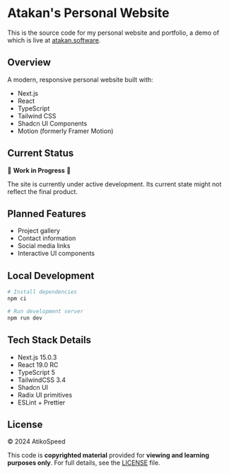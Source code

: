 # Atakan's Personal Website

This is the source code for my personal website and portfolio, a demo of which is live at [atakan.software](https://atakan.software).

## Overview

A modern, responsive personal website built with:

- Next.js
- React
- TypeScript
- Tailwind CSS
- Shadcn UI Components
- Motion (formerly Framer Motion)


## Current Status

🚧 **Work in Progress** 🚧

The site is currently under active development. Its current state might not reflect the final product.

## Planned Features

- Project gallery
- Contact information
- Social media links
- Interactive UI components

## Local Development

```bash
# Install dependencies
npm ci

# Run development server
npm run dev
```

## Tech Stack Details

- Next.js 15.0.3
- React 19.0 RC
- TypeScript 5
- TailwindCSS 3.4
- Shadcn UI
- Radix UI primitives
- ESLint + Prettier

## License

© 2024 AtikoSpeed

This code is **copyrighted material** provided for **viewing and learning purposes only**. For full details, see the [LICENSE](./LICENSE) file.
